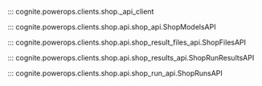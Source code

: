 ::: cognite.powerops.clients.shop._api_client

::: cognite.powerops.clients.shop.api.shop_api.ShopModelsAPI

::: cognite.powerops.clients.shop.api.shop_result_files_api.ShopFilesAPI

::: cognite.powerops.clients.shop.api.shop_results_api.ShopRunResultsAPI

::: cognite.powerops.clients.shop.api.shop_run_api.ShopRunsAPI
